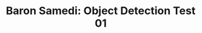 ---
layout: default
category: bts
tags: ["Vuforia","Unity","AR"]
video: "https://player.vimeo.com/video/181995156?badge=0&amp;autopause=0&amp;player_id=0&amp;app_id=72231"
title: "Baron Samedi: Object Detection Test 01"
thumbnail: "https://i.vimeocdn.com/video/590742921_295x166.jpg?r=pad"
---